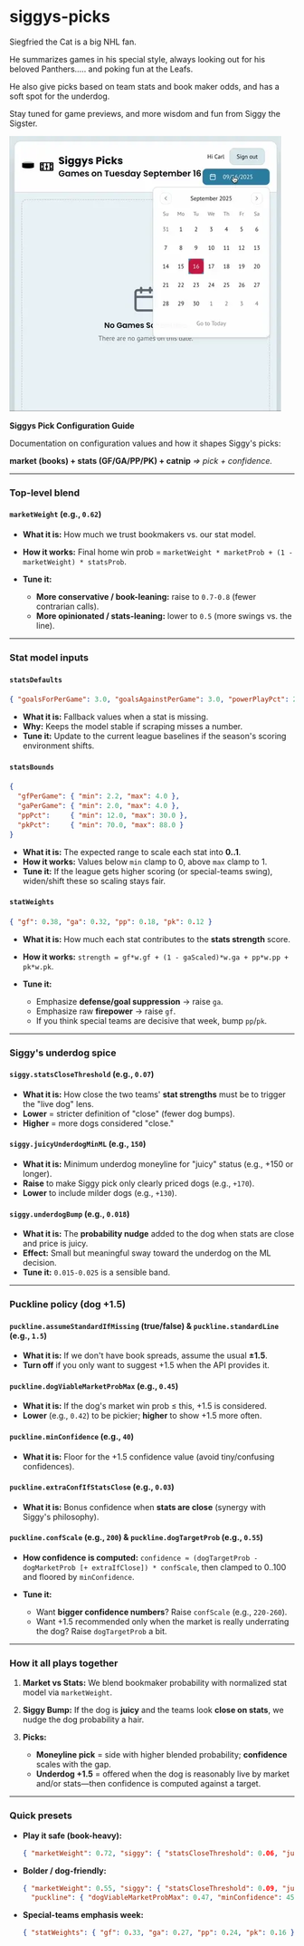 # siggys-picks

Siegfried the Cat is a big NHL fan.

He summarizes games in his special style, always looking out for his beloved Panthers..... and poking fun at the Leafs.

He also give picks based on team stats and book maker odds, and has a soft spot for the underdog.

Stay tuned for game previews, and more wisdom and fun from Siggy the Sigster.
 
![Demo](./siggys-picks.webp)


<summary><strong>Siggys Pick Configuration Guide</strong></summary>

Documentation on configuration values and how it shapes Siggy's picks:

**market (books) + stats (GF/GA/PP/PK) + catnip**
_=> pick + confidence._

---

### Top-level blend

#### `marketWeight` (e.g., `0.62`)

* **What it is:** How much we trust bookmakers vs. our stat model.
* **How it works:** Final home win prob = `marketWeight * marketProb + (1 - marketWeight) * statsProb`.
* **Tune it:**

  * **More conservative / book-leaning:** raise to `0.7-0.8` (fewer contrarian calls).
  * **More opinionated / stats-leaning:** lower to `0.5` (more swings vs. the line).

---

### Stat model inputs

#### `statsDefaults`

```json
{ "goalsForPerGame": 3.0, "goalsAgainstPerGame": 3.0, "powerPlayPct": 20.0, "penaltyKillPct": 78.0 }
```

* **What it is:** Fallback values when a stat is missing.
* **Why:** Keeps the model stable if scraping misses a number.
* **Tune it:** Update to the current league baselines if the season's scoring environment shifts.

#### `statsBounds`

```json
{
  "gfPerGame": { "min": 2.2, "max": 4.0 },
  "gaPerGame": { "min": 2.0, "max": 4.0 },
  "ppPct":     { "min": 12.0, "max": 30.0 },
  "pkPct":     { "min": 70.0, "max": 88.0 }
}
```

* **What it is:** The expected range to scale each stat into **0..1**.
* **How it works:** Values below `min` clamp to 0, above `max` clamp to 1.
* **Tune it:** If the league gets higher scoring (or special-teams swing), widen/shift these so scaling stays fair.

#### `statWeights`

```json
{ "gf": 0.38, "ga": 0.32, "pp": 0.18, "pk": 0.12 }
```

* **What it is:** How much each stat contributes to the **stats strength** score.
* **How it works:** `strength = gf*w.gf + (1 - gaScaled)*w.ga + pp*w.pp + pk*w.pk`.
* **Tune it:**

  * Emphasize **defense/goal suppression** → raise `ga`.
  * Emphasize raw **firepower** → raise `gf`.
  * If you think special teams are decisive that week, bump `pp`/`pk`.

---

### Siggy's underdog spice

#### `siggy.statsCloseThreshold` (e.g., `0.07`)

* **What it is:** How close the two teams' **stat strengths** must be to trigger the "live dog" lens.
* **Lower** = stricter definition of "close" (fewer dog bumps).
* **Higher** = more dogs considered "close."

#### `siggy.juicyUnderdogMinML` (e.g., `150`)

* **What it is:** Minimum underdog moneyline for "juicy" status (e.g., +150 or longer).
* **Raise** to make Siggy pick only clearly priced dogs (e.g., `+170`).
* **Lower** to include milder dogs (e.g., `+130`).

#### `siggy.underdogBump` (e.g., `0.018`)

* **What it is:** The **probability nudge** added to the dog when stats are close and price is juicy.
* **Effect:** Small but meaningful sway toward the underdog on the ML decision.
* **Tune it:** `0.015-0.025` is a sensible band.

---

### Puckline policy (dog +1.5)

#### `puckline.assumeStandardIfMissing` (true/false) & `puckline.standardLine` (e.g., `1.5`)

* **What it is:** If we don't have book spreads, assume the usual **±1.5**.
* **Turn off** if you only want to suggest +1.5 when the API provides it.

#### `puckline.dogViableMarketProbMax` (e.g., `0.45`)

* **What it is:** If the dog's market win prob ≤ this, +1.5 is considered.
* **Lower** (e.g., `0.42`) to be pickier; **higher** to show +1.5 more often.

#### `puckline.minConfidence` (e.g., `40`)

* **What it is:** Floor for the +1.5 confidence value (avoid tiny/confusing confidences).

#### `puckline.extraConfIfStatsClose` (e.g., `0.03`)

* **What it is:** Bonus confidence when **stats are close** (synergy with Siggy's philosophy).

#### `puckline.confScale` (e.g., `200`) & `puckline.dogTargetProb` (e.g., `0.55`)

* **How confidence is computed:**
  `confidence ≈ (dogTargetProb - dogMarketProb [+ extraIfClose]) * confScale`, then clamped to 0..100 and floored by `minConfidence`.
* **Tune it:**

  * Want **bigger confidence numbers**? Raise `confScale` (e.g., `220-260`).
  * Want +1.5 recommended only when the market is really underrating the dog? Raise `dogTargetProb` a bit.

---

### How it all plays together

1. **Market vs Stats:** We blend bookmaker probability with normalized stat model via `marketWeight`.
2. **Siggy Bump:** If the dog is **juicy** and the teams look **close on stats**, we nudge the dog probability a hair.
3. **Picks:**

   * **Moneyline pick** = side with higher blended probability; **confidence** scales with the gap.
   * **Underdog +1.5** = offered when the dog is reasonably live by market and/or stats—then confidence is computed against a target.

---

### Quick presets

* **Play it safe (book-heavy):**

  ```json
  { "marketWeight": 0.72, "siggy": { "statsCloseThreshold": 0.06, "juicyUnderdogMinML": 160, "underdogBump": 0.015 } }
  ```

* **Bolder / dog-friendly:**

  ```json
  { "marketWeight": 0.55, "siggy": { "statsCloseThreshold": 0.09, "juicyUnderdogMinML": 140, "underdogBump": 0.022 },
    "puckline": { "dogViableMarketProbMax": 0.47, "minConfidence": 45 } }
  ```

* **Special-teams emphasis week:**

  ```json
  { "statWeights": { "gf": 0.33, "ga": 0.27, "pp": 0.24, "pk": 0.16 } }
  ```
</details>